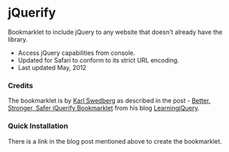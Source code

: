 jQuerify
=========

Bookmarklet to include jQuery to any website that doesn't already have the library.

  - Access jQuery capabilities from console.
  - Updated for Safari to conform to its strict URL encoding.
  - Last updated May, 2012

### Credits


The bookmarklet is by [Karl Swedberg](https://twitter.com/kswedberg) as described in the post - [Better, Stronger, Safer jQuerify Bookmarklet](http://www.learningjquery.com/2009/04/better-stronger-safer-jquerify-bookmarklet) from his blog [LearningjQuery](http://www.learningjquery.com).

### Quick Installation
There is a link in the blog post mentioned above to create the bookmarklet.

